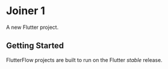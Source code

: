 # Joiner 1

A new Flutter project.

## Getting Started

FlutterFlow projects are built to run on the Flutter _stable_ release.
